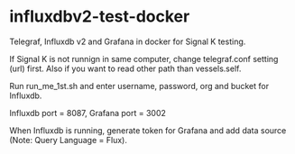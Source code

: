 # influxdbv2-test-docker

Telegraf, Influxdb v2 and Grafana in docker for Signal K testing.

If Signal K is not runnign in same computer, change telegraf.conf setting (url) first. Also if you want to read other path than vessels.self.

Run run_me_1st.sh and enter username, password, org and bucket for Influxdb.

Influxdb port = 8087, Grafana port = 3002

When Influxdb is running, generate token for Grafana and add data source (Note: Query Language = Flux).
